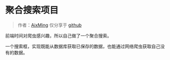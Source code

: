 # 聚合搜索项目

> 作者：[AixMing](https://github.com/AixMing-Competence)
> 仅分享于 [github](https://github.com/AixMing-Competence)

前端时间对爬虫感兴趣，所以自己做了一个聚合搜索。

一个搜索框，实现既能从数据库获取已保存的数据，也能通过网络爬虫获取自己没有的数据。
